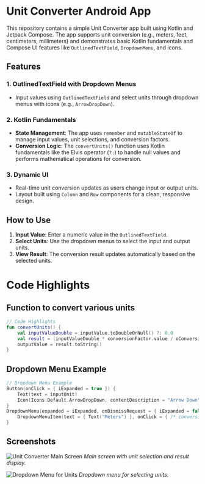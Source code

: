 # Unit Converter Android App

This repository contains a simple Unit Converter app built using Kotlin and Jetpack Compose. The app supports unit conversion (e.g., meters, feet, centimeters, millimeters) and demonstrates basic Kotlin fundamentals and Compose UI features like `OutlinedTextField`, `DropdownMenu`, and icons.

## Features

### 1. **OutlinedTextField with Dropdown Menus**
   - Input values using `OutlinedTextField` and select units through dropdown menus with icons (e.g., `ArrowDropDown`).

### 2. **Kotlin Fundamentals**
   - **State Management**: The app uses `remember` and `mutableStateOf` to manage input values, unit selections, and conversion factors.
   - **Conversion Logic**: The `convertUnits()` function uses Kotlin fundamentals like the Elvis operator (`?:`) to handle null values and performs mathematical operations for conversion.

### 3. **Dynamic UI**
   - Real-time unit conversion updates as users change input or output units.
   - Layout built using `Column` and `Row` components for a clean, responsive design.

## How to Use

1. **Input Value**: Enter a numeric value in the `OutlinedTextField`.
2. **Select Units**: Use the dropdown menus to select the input and output units.
3. **View Result**: The conversion result updates automatically based on the selected units.

# Code Highlights

## Function to convert various units 

```kotlin
// Code Highlights
fun convertUnits() {
    val inputValueDouble = inputValue.toDoubleOrNull() ?: 0.0
    val result = (inputValueDouble * conversionFactor.value / oConversionFactor.value).roundToInt() / 100.0
    outputValue = result.toString()
}
```
## Dropdown Menu Example
```kotlin
// Dropdown Menu Example
Button(onClick = { iExpanded = true }) {
    Text(text = inputUnit)
    Icon(Icons.Default.ArrowDropDown, contentDescription = "Arrow Down")
}
DropdownMenu(expanded = iExpanded, onDismissRequest = { iExpanded = false }) {
    DropdownMenuItem(text = { Text("Meters") }, onClick = { /* conversion logic */ })
}
```
## Screenshots
  ![Unit Converter Main Screen](path-to-your-screenshot/main-screen.png)
*Main screen with unit selection and result display.*

![Dropdown Menu for Units](path-to-your-screenshot/dropdown-menu.png)
*Dropdown menu for selecting units.*

